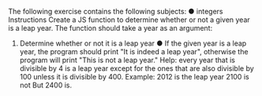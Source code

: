 The following exercise contains the following subjects:
● integers
Instructions
Create a JS function to determine whether or not a given year
is a leap year. The function should take a year as an argument:
1. Determine whether or not it is a leap year
● If the given year is a leap year, the program should print "It
is indeed a leap year", otherwise the program will print
"This is not a leap year."
Help:
every year that is divisible by 4 is a leap year except for the
ones that are also divisible by 100 unless it is divisible by 400.
Example: 2012 is the leap year 2100 is not But 2400 is.